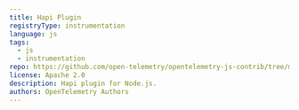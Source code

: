 ```yaml
---
title: Hapi Plugin
registryType: instrumentation
language: js
tags:
  - js
  - instrumentation
repo: https://github.com/open-telemetry/opentelemetry-js-contrib/tree/main/plugins/node/opentelemetry-hapi-instrumentation
license: Apache 2.0
description: Hapi plugin for Node.js.
authors: OpenTelemetry Authors
---
```

